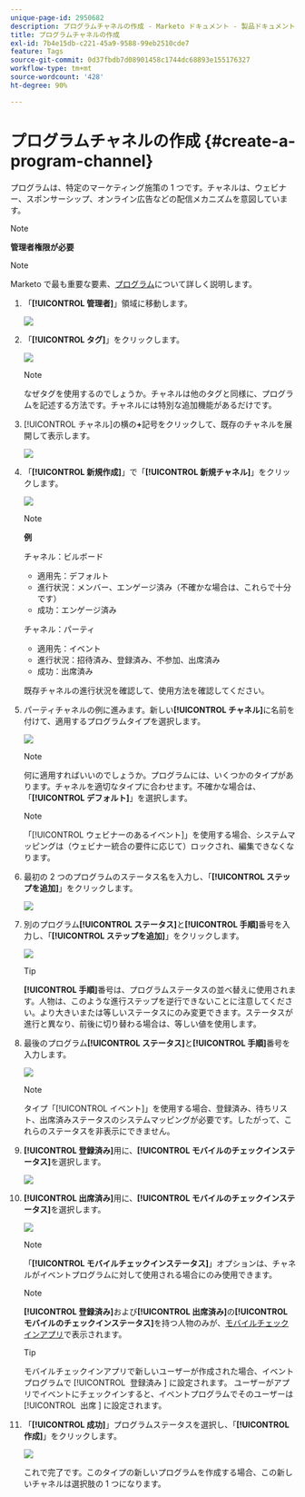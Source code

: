 ```yaml
---
unique-page-id: 2950682
description: プログラムチャネルの作成 - Marketo ドキュメント - 製品ドキュメント
title: プログラムチャネルの作成
exl-id: 7b4e15db-c221-45a9-9588-99eb2510cde7
feature: Tags
source-git-commit: 0d37fbdb7d08901458c1744dc68893e155176327
workflow-type: tm+mt
source-wordcount: '428'
ht-degree: 90%

---
```


# プログラムチャネルの作成 {#create-a-program-channel}

プログラムは、特定のマーケティング施策の 1 つです。チャネルは、ウェビナー、スポンサーシップ、オンライン広告などの配信メカニズムを意図しています。

>[!NOTE]
>
>**管理者権限が必要**

>[!NOTE]
>
>Marketo で最も重要な要素、[プログラム](/help/marketo/product-docs/core-marketo-concepts/programs/creating-programs/understanding-programs.md)について詳しく説明します。

1. 「**[!UICONTROL 管理者]**」領域に移動します。

   ![](assets/create-a-program-channel-1.png)

1. 「**[!UICONTROL タグ]**」をクリックします。

   ![](assets/create-a-program-channel-2.png)

   >[!NOTE]
   >
   >なぜタグを使用するのでしょうか。チャネルは他のタグと同様に、プログラムを記述する方法です。チャネルには特別な追加機能があるだけです。

1. [!UICONTROL チャネル]の横の&#x200B;**+**&#x200B;記号をクリックして、既存のチャネルを展開して表示します。

   ![](assets/create-a-program-channel-3.png)

1. 「**[!UICONTROL 新規作成]**」で「**[!UICONTROL 新規チャネル]**」をクリックします。

   ![](assets/create-a-program-channel-4.png)

   >[!NOTE]
   >
   >**例**
   >
   >チャネル：ビルボード
   >
   >* 適用先：デフォルト
   >* 進行状況：メンバー、エンゲージ済み（不確かな場合は、これらで十分です）
   >* 成功：エンゲージ済み
   >
   >チャネル：パーティ
   >
   >* 適用先：イベント
   >* 進行状況：招待済み、登録済み、不参加、出席済み
   >* 成功：出席済み
   >
   >既存チャネルの進行状況を確認して、使用方法を確認してください。

1. パーティチャネルの例に進みます。新しい&#x200B;**[!UICONTROL チャネル]**&#x200B;に名前を付けて、適用するプログラムタイプを選択します。

   ![](assets/create-a-program-channel-5.png)

   >[!NOTE]
   >
   >何に適用すればいいのでしょうか。プログラムには、いくつかのタイプがあります。チャネルを適切なタイプに合わせます。不確かな場合は、「**[!UICONTROL デフォルト]**」を選択します。

   >[!NOTE]
   >
   >「[!UICONTROL ウェビナーのあるイベント]」を使用する場合、システムマッピングは（ウェビナー統合の要件に応じて）ロックされ、編集できなくなります。

1. 最初の 2 つのプログラムのステータス名を入力し、「**[!UICONTROL ステップを追加]**」をクリックします。

   ![](assets/create-a-program-channel-6.png)

1. 別のプログラム&#x200B;**[!UICONTROL ステータス]**&#x200B;と&#x200B;**[!UICONTROL 手順]**&#x200B;番号を入力し、「**[!UICONTROL ステップを追加]**」をクリックします。

   ![](assets/create-a-program-channel-7.png)

   >[!TIP]
   >
   >**[!UICONTROL 手順]**&#x200B;番号は、プログラムステータスの並べ替えに使用されます。人物は、このような進行ステップを逆行できないことに注意してください。より大きいまたは等しいステータスにのみ変更できます。ステータスが進行と異なり、前後に切り替わる場合は、等しい値を使用します。

1. 最後のプログラム&#x200B;**[!UICONTROL ステータス]**&#x200B;と&#x200B;**[!UICONTROL 手順]**&#x200B;番号を入力します。

   ![](assets/create-a-program-channel-8.png)

   >[!NOTE]
   >
   >タイプ「[!UICONTROL イベント]」を使用する場合、登録済み、待ちリスト、出席済みステータスのシステムマッピングが必要です。したがって、これらのステータスを非表示にできません。

1. **[!UICONTROL 登録済み]**&#x200B;用に、**[!UICONTROL モバイルのチェックインステータス]**&#x200B;を選択します。

   ![](assets/create-a-program-channel-9.png)

1. **[!UICONTROL 出席済み]**&#x200B;用に、**[!UICONTROL モバイルのチェックインステータス]**&#x200B;を選択します。

   ![](assets/create-a-program-channel-10.png)

   >[!NOTE]
   >
   >「**[!UICONTROL モバイルチェックインステータス]**」オプションは、チャネルがイベントプログラムに対して使用される場合にのみ使用できます。

   >[!NOTE]
   >
   >**[!UICONTROL 登録済み]**&#x200B;および&#x200B;**[!UICONTROL 出席済み]**&#x200B;の&#x200B;**[!UICONTROL モバイルのチェックインステータス]**&#x200B;を持つ人物のみが、[モバイルチェックインアプリ](/help/marketo/product-docs/core-marketo-concepts/mobile-apps/event-check-in/event-check-in-overview.md)で表示されます。

   >[!TIP]
   >
   >モバイルチェックインアプリで新しいユーザーが作成された場合、イベントプログラムで [!UICONTROL &#x200B; 登録済み &#x200B;] に設定されます。 ユーザーがアプリでイベントにチェックインすると、イベントプログラムでそのユーザーは [!UICONTROL &#x200B; 出席 &#x200B;] に設定されます。

1. 「**[!UICONTROL 成功]**」プログラムステータスを選択し、「**[!UICONTROL 作成]**」をクリックします。

   ![](assets/create-a-program-channel-11.png)

   これで完了です。このタイプの新しいプログラムを作成する場合、この新しいチャネルは選択肢の 1 つになります。
